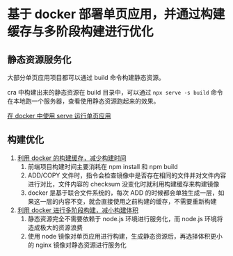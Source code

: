 # 基于 docker 部署单页应用，并通过构建缓存与多阶段构建进行优化

## 静态资源服务化

大部分单页应用项目都可以通过 build 命令构建静态资源。

cra 中构建出来的静态资源在 build 目录中，可以通过 `npx serve -s build` 命令在本地跑一个服务器，查看使用静态资源跑起来的效果。

[在 docker 中使用 serve 运行单页应用](https://github.com/tangzhenming/DevOps/blob/main/deploy_spa/cra.Dockerfile)

## 构建优化

1. [利用 docker 的构建缓存，减少构建时间](https://github.com/tangzhenming/DevOps/blob/main/deploy_spa/cra_refactor_time.Dockerfile)
   1. 前端项目构建时间主要消耗在 npm install 和 npm build
   2. ADD/COPY 文件时，指令会检查镜像中是否存在相同的文件并对文件内容进行对比，文件内容的 checksum 没变化时就利用构建缓存来构建镜像
   3. docker 是基于联合文件系统的，每次 ADD 的时候都会单独生成一层，如果这一层的内容不变，就会直接使用之前构建的缓存，不需要重新构建
2. [利用 docker 进行多阶段构建，减小构建体积](https://github.com/tangzhenming/DevOps/blob/main/deploy_spa/cra_refactor_size.Dockerfile)
   1. 静态资源完全不需要依赖于 node.js 环境进行服务化，而 node.js 环境将造成极大的资源浪费
   2. 使用 node 镜像对单页应用进行构建，生成静态资源后，再选择体积更小的 nginx 镜像对静态资源进行服务化
